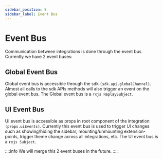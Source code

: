 ```yaml
---
sidebar_position: 8
sidebar_label: Event Bus
---
```


# Event Bus

Communication between integrations is done through the event bus. Currently we have 2 event buses:

## Global Event Bus

Global event bus is accessible through the sdk `(sdk.api.globalChannel)`. Almost all calls to the sdk APIs methods will also trigger an event on the global event bus.
The Global event bus is a `rxjs ReplaySubject`.

## UI Event Bus

UI event bus is accessible as props in root component of the integration `(props.uiEvents)`. Currently this event bus is used to trigger UI changes such as showing/hiding the sidebar, mounting/unmounting extension-points, trigger theme change across all integrations, etc. The UI event bus is a `rxjs Subject`.

::::info
We will merge this 2 event buses in the future.
::::